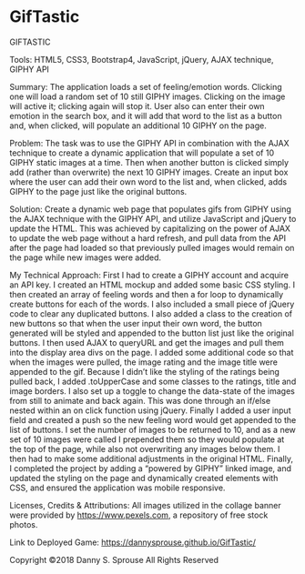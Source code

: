 # GifTastic
GIFTASTIC

Tools: HTML5, CSS3, Bootstrap4, JavaScript, jQuery, AJAX technique, GIPHY API

Summary: The application loads a set of feeling/emotion words. Clicking one will load a random set of 10 still GIPHY images. Clicking on the image will active it; clicking again will stop it. User also can enter their own emotion in the search box, and it will add that word to the list as a button and, when clicked, will populate an additional 10 GIPHY on the page.

Problem: The task was to use the GIPHY API in combination with the AJAX technique to create a dynamic application that will populate a set of 10 GIPHY static images at a time. Then when another button is clicked simply add (rather than overwrite) the next 10 GIPHY images. Create an input box where the user can add their own word to the list and, when clicked, adds GIPHY to the page just like the original buttons.

Solution: Create a dynamic web page that populates gifs from GIPHY using the AJAX technique with the GIPHY API, and utilize JavaScript and jQuery to update the HTML. This was achieved by capitalizing on the power of AJAX to update the web page without a hard refresh, and pull data from the API after the page had loaded so that previously pulled images would remain on the page while new images were added.

My Technical Approach: First I had to create a GIPHY account and acquire an API key. I created an HTML mockup and added some basic CSS styling. I then created an array of feeling words and then a for loop to dynamically create buttons for each of the words. I also included a small piece of jQuery code to clear any duplicated buttons. I also added a class to the creation of new buttons so that when the user input their own word, the button generated will be styled and appended to the button list just like the original buttons. I then used AJAX to queryURL and get the images and pull them into the display area divs on the page. I added some additional code so that when the images were pulled, the image rating and the image title were appended to the gif. Because I didn’t like the styling of the ratings being pulled back, I added .toUpperCase and some classes to the ratings, title and image borders. I also set up a toggle to change the data-state of the images from still to animate and back again. This was done through an if/else nested within an on click function using jQuery. Finally I added a user input field and created a push so the new feeling word would get appended to the list of buttons. I set the number of images to be returned to 10, and as a new set of 10 images were called I prepended them so they would populate at the top of the page, while also not overwriting any images below them. I then had to make some additional adjustments in the original HTML. Finally, I completed the project by adding a “powered by GIPHY” linked image, and updated the styling on the page and dynamically created elements with CSS, and ensured the application was mobile responsive.

Licenses, Credits & Attributions: All images utilized in the collage banner were provided by https://www.pexels.com, a repository of free stock photos.

Link to Deployed Game: https://dannysprouse.github.io/GifTastic/

Copyright ©2018 Danny S. Sprouse All Rights Reserved